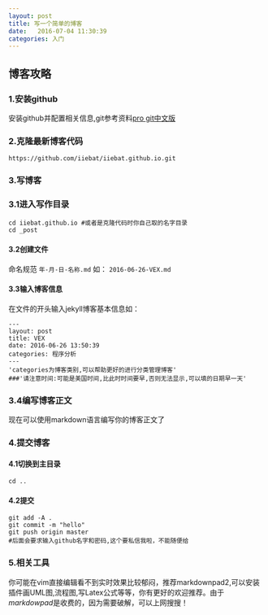 ```yaml
---
layout: post
title: 写一个简单的博客
date:   2016-07-04 11:30:39
categories: 入门
---
```


## 博客攻略

### 1.安装github

安装github并配置相关信息,git参考资料[pro git中文版](https://github.com/iiebat/iiebat.github.io/blob/master/_data/Git.pdf)

### 2.克隆最新博客代码

```
https://github.com/iiebat/iiebat.github.io.git
```

### 3.写博客

### 3.1进入写作目录

```
cd iiebat.github.io #或者是克隆代码时你自己取的名字目录
cd _post
```

#### 3.2创建文件

命名规范 `年-月-日-名称.md` 如： `2016-06-26-VEX.md`

#### 3.3输入博客信息

在文件的开头输入jekyll博客基本信息如：

```
---
layout: post
title: VEX
date: 2016-06-26 13:50:39
categories: 程序分析
---
'categories为博客类别,可以帮助更好的进行分类管理博客'
###'请注意时间:可能是美国时间,比此时时间要早,否则无法显示,可以填的日期早一天'
```

### 3.4编写博客正文

现在可以使用markdown语言编写你的博客正文了

### 4.提交博客

#### 4.1切换到主目录

```
cd ..
```

#### 4.2提交

```
git add -A .
git commit -m "hello"
git push origin master
#后面会要求输入github名字和密码,这个要私信我啦，不能随便给
```

### 5.相关工具

你可能在vim直接编辑看不到实时效果比较郁闷，推荐markdownpad2,可以安装插件画UML图,流程图,写Latex公式等等，你有更好的欢迎推荐。由于*markdowpad*是收费的，因为需要破解，可以上网搜搜！
